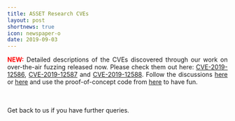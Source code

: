 ```yaml
---
title: ASSET Research CVEs
layout: post
shortnews: true
icon: newspaper-o
date: 2019-09-03
---
```

<p style="text-align:justify">
<font color="red"><b>NEW:</b></font>
Detailed descriptions of the CVEs discovered through our work on over-the-air fuzzing released now. Please 
check them out here: 
<a href="https://matheus-garbelini.github.io/home/post/esp32-esp8266-eap-crash/">CVE-2019-12586</a>,  
<a href="https://matheus-garbelini.github.io/home/post/zero-pmk-installation/">CVE-2019-12587</a> and   
<a href="https://matheus-garbelini.github.io/home/post/esp8266-beacon-frame-crash/">CVE-2019-12588</a>. 
Follow the discussions <a href="https://news.ycombinator.com/item?id=20867758">here</a> or 
<a href="https://hackaday.com/2019/09/05/esp8266-and-esp32-wifi-hacked/">here</a> and use the proof-of-concept 
code from <a href="https://github.com/Matheus-Garbelini/esp32_esp8266_attacks">here</a> to have fun.  
</p>

<br>
<br>
Get back to us if you have further queries. 

